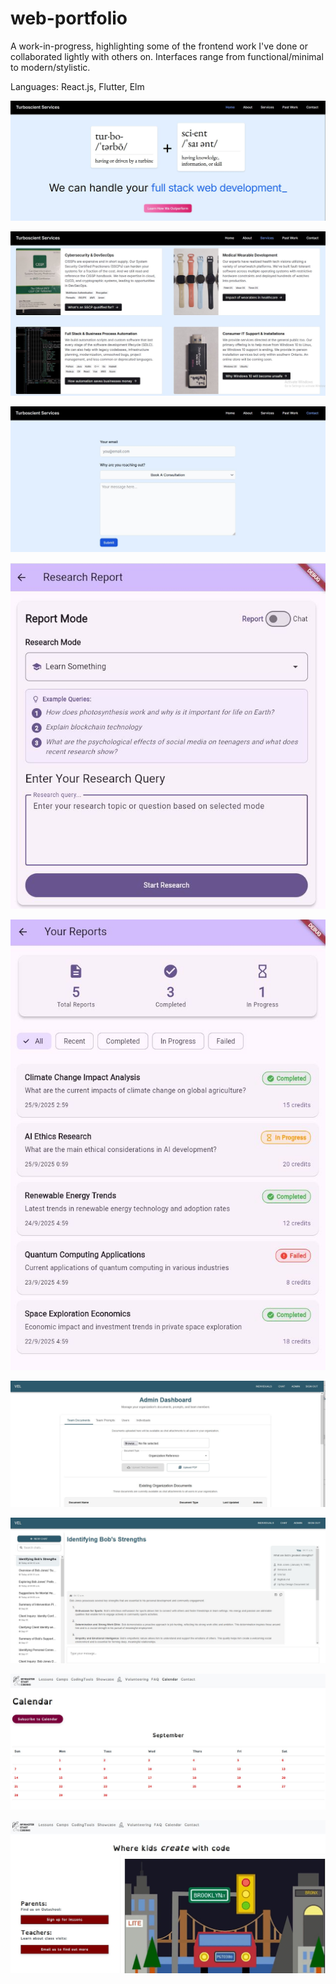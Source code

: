 # web-portfolio
A work-in-progress, highlighting some of the frontend work I've done or collaborated lightly with others on. Interfaces range from functional/minimal to modern/stylistic. 

Languages: React.js, Flutter, Elm

![screenshot](Turboscient_frontend.JPG)

![screenshot](Turboscient_frontend2.JPG)

![screenshot](Turboscient_frontend3.JPG)

![screenshot](DR_frontend.JPG)

![screenshot](DR_frontend2.JPG)

![screenshot](VEL_frontend.JPG)

![screenshot](VEL_frontend2.JPG)

![screenshot](MSC_frontend.JPG)

![screenshot](MSC_frontend2.JPG)

